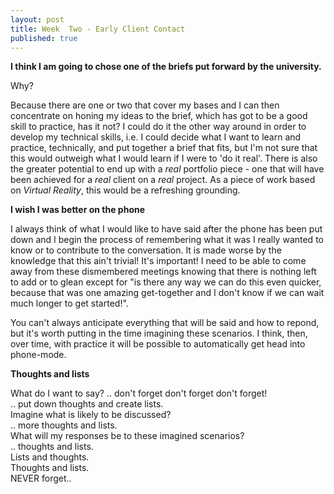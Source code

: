```yaml
---
layout: post
title: Week  Two - Early Client Contact
published: true
---
```


**I think I am going to chose one of the briefs put forward by the university.**

Why?

Because there are one or two that cover my bases and I can then concentrate on honing my ideas to the brief, which has got to be a good skill to practice, has it not?
I could do it the other way around in order to develop my technical skills, i.e. I could decide what I want to learn and practice, technically, and put together a brief that fits, but I'm not sure that this would outweigh what I would learn if I were to 'do it real'. 
There is also the greater potential to end up with a _real_ portfolio piece - one that will have been achieved for a _real_ client on a _real_ project. 
As a piece of work based on _Virtual Reality_, this would be a refreshing grounding.

**I wish I was better on the phone**

I always think of what I would like to have said after the phone has been put down and I begin the process of remembering what it was I really wanted to know or to contribute to the conversation. It is made worse by the knowledge that this ain't trivial! It's important! I need to be able to come away from these dismembered meetings knowing that there is nothing left to add or to glean except for "is there any way we can do this even quicker, because that was one amazing get-together and I don't know if we can wait much longer to get started!".

You can't always anticipate everything that will be said and how to repond, but it's worth putting in the time imagining these scenarios. I think, then, over time, with practice it will be possible to automatically get head into phone-mode. 

**Thoughts and lists** 

What do I want to say? .. don't forget don't forget don't forget!<br>
.. put down thoughts and create lists. <br>
Imagine what is likely to be discussed?<br>
.. more thoughts and lists. <br>
What will my responses be to these imagined scenarios?<br>
.. thoughts and lists. <br>
Lists and thoughts. <br>
Thoughts and lists. <br>
NEVER forget..<br>







